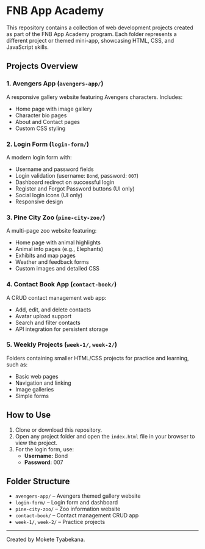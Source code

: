# FNB App Academy

This repository contains a collection of web development projects created as part of the FNB App Academy program. Each folder represents a different project or themed mini-app, showcasing HTML, CSS, and JavaScript skills.

## Projects Overview

### 1. Avengers App (`avengers-app/`)
A responsive gallery website featuring Avengers characters. Includes:
- Home page with image gallery
- Character bio pages
- About and Contact pages
- Custom CSS styling

### 2. Login Form (`login-form/`)
A modern login form with:
- Username and password fields
- Login validation (username: `Bond`, password: `007`)
- Dashboard redirect on successful login
- Register and Forgot Password buttons (UI only)
- Social login icons (UI only)
- Responsive design

### 3. Pine City Zoo (`pine-city-zoo/`)
A multi-page zoo website featuring:
- Home page with animal highlights
- Animal info pages (e.g., Elephants)
- Exhibits and map pages
- Weather and feedback forms
- Custom images and detailed CSS

### 4. Contact Book App (`contact-book/`)
A CRUD contact management web app:
- Add, edit, and delete contacts
- Avatar upload support
- Search and filter contacts
- API integration for persistent storage

### 5. Weekly Projects (`week-1/`, `week-2/`)
Folders containing smaller HTML/CSS projects for practice and learning, such as:
- Basic web pages
- Navigation and linking
- Image galleries
- Simple forms

## How to Use

1. Clone or download this repository.
2. Open any project folder and open the `index.html` file in your browser to view the project.
3. For the login form, use:
   - **Username:** Bond
   - **Password:** 007

## Folder Structure

- `avengers-app/` – Avengers themed gallery website
- `login-form/` – Login form and dashboard
- `pine-city-zoo/` – Zoo information website
- `contact-book/` – Contact management CRUD app
- `week-1/`, `week-2/` – Practice projects

---

Created by Mokete Tyabekana.